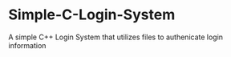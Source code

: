 # Simple-C-Login-System
A simple C++ Login System that utilizes files to authenicate login information
